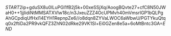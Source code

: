$START$2ip+gduSX8u0lLuPGI1fB2j5k+00xeSSjXq/AoogBQvte27+cfC8N50JWaH0++1jjIidiNtMMSATXVlw18c/n3JxeuZZZ4OcUPMvh40mVmsrIGP1bQLPgAhGCpdiqUfHxI14EYH1RepnpZe6//o8dqn8ZYVaLWOC6aWbwU/PGTYkuQtqq0x2ftiDa2PR9vkQFZ3ZhN02dRke29VK1Sl+Ei0GZen8e5a+6oMtBntc3GA=$END$